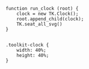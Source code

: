     function run_clock (root) {
        clock = new TK.Clock();
        root.append_child(clock);
        TK.seat_all_svg()
    }
<pre class='css prettyprint source'><code>
.toolkit-clock {
    width: 40%;
    height: 40%;
}
</code></pre>
<script> prepare_example(); </script>
